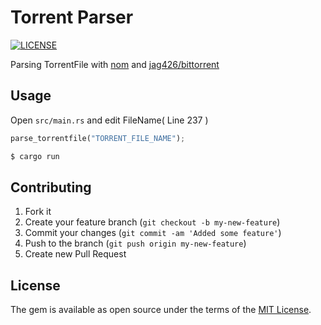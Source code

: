 # Torrent Parser

[![LICENSE](https://img.shields.io/badge/license-MIT-blue.svg)](LICENSE)

Parsing TorrentFile with [nom](https://github.com/Geal/nom) and
[jag426/bittorrent](https://github.com/jag426/bittorrent) 


## Usage

Open `src/main.rs` and edit FileName( Line 237 )

```rust
parse_torrentfile("TORRENT_FILE_NAME");
```

```sh
$ cargo run

```


## Contributing

1. Fork it
2. Create your feature branch (`git checkout -b my-new-feature`)
3. Commit your changes (`git commit -am 'Added some feature'`)
4. Push to the branch (`git push origin my-new-feature`)
5. Create new Pull Request

## License

The gem is available as open source under the terms of the [MIT
License](http://opensource.org/licenses/MIT).
